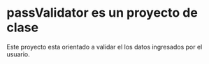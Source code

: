 # passValidator es un proyecto de clase
Este proyecto esta orientado a validar el los datos ingresados por el usuario.
